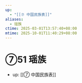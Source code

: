 ```yaml
---
up:
  - "[[⑦ 中国民族表]]"
aliases:
  - 瑶族
ctime: 2025-03-01T13:57:40+08:00
mtime: 2025-10-01T11:40:29+08:00
---
```


# ⑦51 瑶族

- up: [[⑦ 中国民族表]]
